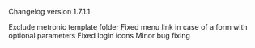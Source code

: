 Changelog version 1.7.1.1
 
Exclude metronic template folder
Fixed menu link in case of a form with optional parameters
Fixed login icons
Minor bug fixing
